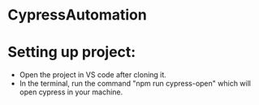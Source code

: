 # CypressAutomation

# Setting up project:

- Open the project in VS code after cloning it.
- In the terminal, run the command "npm run cypress-open" which will open cypress in your machine.

